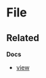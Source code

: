 # File

## Related

**Docs**

* [view](view.md)

[base-plugins]: https://github.com/node-base/base-plugins
[gulp]: http://gulpjs.com
[generate-dest]: https://github.com/generate/generate-dest
[assemble]: https://github.com/assemble/assemble
[templates]: https://github.com/jonschlinkert/templates
[update]: https://github.com/update/update
[verb]: https://github.com/verbose/verb
[base]: https://github.com/node-base/base
[assemble-core]: https://github.com/assemble/assemble-core
[handlebars]: http://www.handlebarsjs.com/
[lodash]: https://lodash.com/
[swig]: https://github.com/paularmstrong/swig
[pug]: http://jade-lang.com
[consolidate]: https://github.com/visionmedia/consolidate.js
[vinyl]: http://github.com/wearefractal/vinyl
[generator]: https://github.com/thisandagain/generator
[getting-started]: https://github.com/taunus/getting-started
